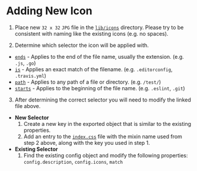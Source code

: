 # Adding New Icon

1. Place new `32 x 32` `JPG` file in the [`lib/icons`](../lib/icons) directory. Please try to be consistent with naming like the existing icons (e.g. no spaces).

2. Determine which selector the icon will be applied with.

  - [`ends`](../lib/config/selectors/ends.js) - Applies to the end of the file name, usually the extension. (e.g. `.js`, `.go`)
  - [`is`](../lib/config/selectors/is.js) - Applies an exact match of the filename. (e.g. `.editorconfig`, `.travis.yml`)
  - [`path`](../lib/config/selectors/path.js) - Applies to any path of a file or directory. (e.g. `/test/`)
  - [`starts`](../lib/config/selectors/starts.js) - Applies to the beginning of the file name. (e.g. `.eslint`, `.git`)

3. After determining the correct selector you will need to modify the linked file above.

  - **New Selector**
    1. Create a new key in the exported object that is similar to the existing properties.
    2. Add an entry to the [`index.css`](../lib/css/index.css) file with the mixin name used from step 2 above, along with the key you used in step 1.
  - **Existing Selector**
    1. Find the existing config object and modify the following properties: `config.description`, `config.icons`, `match`
